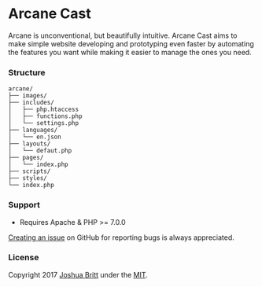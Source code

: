 # Arcane Cast

Arcane is unconventional, but beautifully intuitive. Arcane Cast aims to make simple website developing and prototyping even faster by automating the features you want while making it easier to manage the ones you need.

### Structure

```
arcane/
├── images/
├── includes/
│   ├── php.htaccess
│   ├── functions.php
│   └── settings.php
├── languages/
│   └── en.json
├── layouts/
│   └── defaut.php
├── pages/
│   └── index.php
├── scripts/
├── styles/
└── index.php
```

### Support

- Requires Apache & PHP >= 7.0.0

[Creating an issue](https://github.com/databute/databute/issues) on GitHub for reporting bugs is always appreciated.

### License

Copyright 2017 [Joshua Britt](https://github.com/capachow) under the [MIT](LICENSE.md).